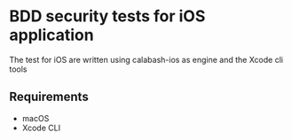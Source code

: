# BDD security tests for iOS application

The test for iOS are written using calabash-ios as engine and the Xcode cli tools

## Requirements

-	macOS
-	Xcode CLI




